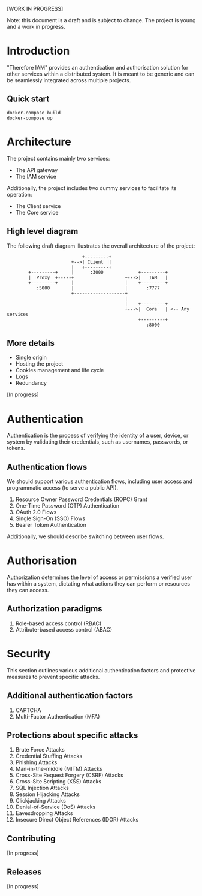 [WORK IN PROGRESS]

Note: this document is a draft and is subject to change. The project is young and a work in progress.

# Introduction

"Therefore IAM" provides an authentication and authorisation solution for other services within a distributed system. It is meant to be generic and can be seamlessly integrated across multiple projects.

## Quick start

```
docker-compose build
docker-compose up
```

# Architecture

The project contains mainly two services:
- The API gateway
- The IAM service

Additionally, the project includes two dummy services to facilitate its operation:
- The Client service
- The Core service

## High level diagram

The following draft diagram illustrates the overall architecture of the project:
```
                            +---------+
                        +-->| CLient  |
                        |   +---------+
        +---------+     |      :3000             +---------+
        |  Proxy  +-----+                   +--->|   IAM   |
        +---------+     |                   |    +---------+
           :5000        |                   |       :7777
                        +-------------------+
                                            |
                                            |    +---------+
                                            +--->|  Core   | <-- Any services
                                                 +---------+
                                                    :8000
```

## More details

- Single origin
- Hosting the project
- Cookies management and life cycle
- Logs
- Redundancy

[In progress]

# Authentication

Authentication is the process of verifying the identity of a user, device, or system by validating their credentials, such as usernames, passwords, or tokens.

## Authentication flows

We should support various authentication flows, including user access and programmatic access (to serve a public API).

1. Resource Owner Password Credentials (ROPC) Grant
2. One-Time Password (OTP) Authentication
3. OAuth 2.0 Flows
4. Single Sign-On (SSO) Flows
5. Bearer Token Authentication

Additionally, we should describe switching between user flows.

# Authorisation

Authorization determines the level of access or permissions a verified user has within a system, dictating what actions they can perform or resources they can access.

## Authorization paradigms

1. Role-based access control (RBAC)
2. Attribute-based access control (ABAC)

# Security

This section outlines various additional authentication factors and protective measures to prevent specific attacks.

## Additional authentication factors

1. CAPTCHA
2. Multi-Factor Authentication (MFA)

## Protections about specific attacks

1. Brute Force Attacks
2. Credential Stuffing Attacks
3. Phishing Attacks
4. Man-in-the-middle (MITM) Attacks
5. Cross-Site Request Forgery (CSRF) Attacks
6. Cross-Site Scripting (XSS) Attacks
7. SQL Injection Attacks
8. Session Hijacking Attacks
9. Clickjacking Attacks
10. Denial-of-Service (DoS) Attacks
11. Eavesdropping Attacks
12. Insecure Direct Object References (IDOR) Attacks

## Contributing

[In progress]

## Releases

[In progress]